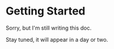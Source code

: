 # Getting Started

Sorry, but I'm still writing this doc.

Stay tuned, it will appear in a day or two.
